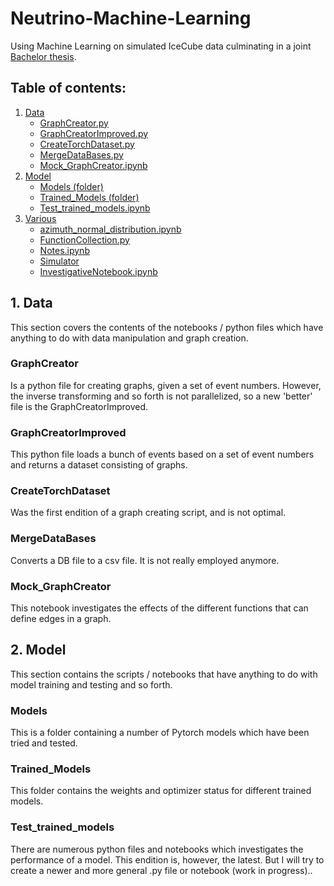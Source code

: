 # Neutrino-Machine-Learning
Using Machine Learning on simulated IceCube data culminating in a joint [Bachelor thesis](./Bachelor_Project.pdf).

## Table of contents:
1. [ Data ](#data)
    * [ GraphCreator.py ](#GraphCreator)
    * [ GraphCreatorImproved.py ](#GraphCreatorImproved)
    * [ CreateTorchDataset.py ](#CreateTorchDataset)
    * [ MergeDataBases.py ](#MergeDataBases)
    * [ Mock_GraphCreator.ipynb ](#Mock_GraphCreator)
2. [ Model ](#Model)
    * [ Models (folder) ](#Models)
    * [ Trained_Models (folder) ](#Trained_Models)
    * [ Test_trained_models.ipynb ](#Test_trained_models)
3. [ Various ](#Various)
    * [ azimuth_normal_distribution.ipynb ](#azimuth_normal_distribution)
    * [ FunctionCollection.py ](#FunctionCollection)
    * [ Notes.ipynb ](#Notes)
    * [ Simulator ](#Simulator)
    * [ InvestigativeNotebook.ipynb ](#InvestigativeNotebook)

<a name="data"></a>
## 1. Data
This section covers the contents of the notebooks / python files which have anything to do with data manipulation and graph creation.

<a name="GraphCreator"></a>
### GraphCreator
Is a python file for creating graphs, given a set of event numbers.
However, the inverse transforming and so forth is not parallelized, so a new 'better' file is the GraphCreatorImproved.

<a name="GraphCreatorImproved"></a>
### GraphCreatorImproved
This python file loads a bunch of events based on a set of event numbers and returns a dataset consisting of graphs.

<a name="CreateTorchDataset"></a>
### CreateTorchDataset
Was the first endition of a graph creating script, and is not optimal.

<a name="MergeDataBases"></a>
### MergeDataBases
Converts a DB file to a csv file. It is not really employed anymore.

<a name="Mock_GraphCreator"></a>
### Mock_GraphCreator
This notebook investigates the effects of the different functions that can define edges in a graph.

<a name="Model"></a>
## 2. Model
This section contains the scripts / notebooks that have anything to do with model training and testing and so forth.

<a name="Models"></a>
### Models
This is a folder containing a number of Pytorch models which have been tried and tested.

<a name="Trained_Models"></a>
### Trained_Models
This folder contains the weights and optimizer status for different trained models.

<a name="Test_trained_models"></a>
### Test_trained_models
There are numerous python files and notebooks which investigates the performance of a model. This endition is, however, the latest. But I will try to create a newer and more general .py file or notebook (work in progress)..
